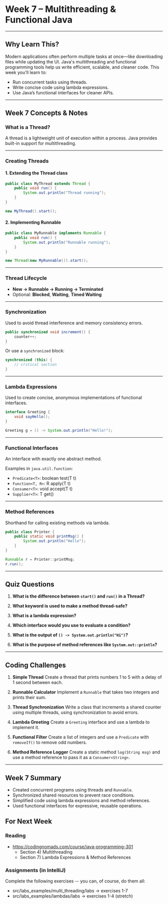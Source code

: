 # Week 7 – Multithreading & Functional Java

---

## Why Learn This?

Modern applications often perform multiple tasks at once—like downloading files while updating the UI. Java's multithreading and functional programming tools help us write efficient, scalable, and cleaner code. This week you'll learn to:

* Run concurrent tasks using threads.
* Write concise code using lambda expressions.
* Use Java’s functional interfaces for cleaner APIs.

---

## Week 7 Concepts & Notes

### What is a Thread?

A thread is a lightweight unit of execution within a process. Java provides built-in support for multithreading.

---

### Creating Threads

#### 1. Extending the Thread class

```java
public class MyThread extends Thread {
    public void run() {
        System.out.println("Thread running");
    }
}

new MyThread().start();
```

#### 2. Implementing Runnable

```java
public class MyRunnable implements Runnable {
    public void run() {
        System.out.println("Runnable running");
    }
}

new Thread(new MyRunnable()).start();
```

---

### Thread Lifecycle

* **New → Runnable → Running → Terminated**
* Optional: **Blocked**, **Waiting**, **Timed Waiting**

---

### Synchronization

Used to avoid thread interference and memory consistency errors.

```java
public synchronized void increment() {
    counter++;
}
```

Or use a `synchronized` block:

```java
synchronized (this) {
    // critical section
}
```

---

### Lambda Expressions

Used to create concise, anonymous implementations of functional interfaces.

```java
interface Greeting {
    void sayHello();
}

Greeting g = () -> System.out.println("Hello!");
```

---

### Functional Interfaces

An interface with exactly one abstract method.

Examples in `java.util.function`:

* `Predicate<T>`: boolean test(T t)
* `Function<T, R>`: R apply(T t)
* `Consumer<T>`: void accept(T t)
* `Supplier<T>`: T get()

---

### Method References

Shorthand for calling existing methods via lambda.

```java
public class Printer {
    public static void printMsg() {
        System.out.println("Hello");
    }
}

Runnable r = Printer::printMsg;
r.run();
```

---

## Quiz Questions

1. **What is the difference between `start()` and `run()` in a Thread?**

2. **What keyword is used to make a method thread-safe?**

3. **What is a lambda expression?**

4. **Which interface would you use to evaluate a condition?**

5. **What is the output of `() -> System.out.println("Hi")`?**

6. **What is the purpose of method references like `System.out::println`?**

---

## Coding Challenges

1. **Simple Thread**
   Create a thread that prints numbers 1 to 5 with a delay of 1 second between each.

2. **Runnable Calculator**
   Implement a `Runnable` that takes two integers and prints their sum.

3. **Thread Synchronization**
   Write a class that increments a shared counter using multiple threads, using synchronization to avoid errors.

4. **Lambda Greeting**
   Create a `Greeting` interface and use a lambda to implement it.

5. **Functional Filter**
   Create a list of integers and use a `Predicate` with `removeIf()` to remove odd numbers.

6. **Method Reference Logger**
   Create a static method `log(String msg)` and use a method reference to pass it as a `Consumer<String>`.

---

## Week 7 Summary

* Created concurrent programs using threads and `Runnable`.
* Synchronized shared resources to prevent race conditions.
* Simplified code using lambda expressions and method references.
* Used functional interfaces for expressive, reusable operations.

## For Next Week

### Reading 

* https://codingnomads.com/course/java-programming-301
    * Section 4) Multithreading
    * Section 7) Lambda Expressions & Method References

### Assignments (in IntelliJ)

Complete the following exercises -- you can, of course, do them all:
* src/labs_examples/multi_threading/labs -> exercises 1-7
* src/labs_examples/lambdas/labs -> exercises 1-4 (stretch)